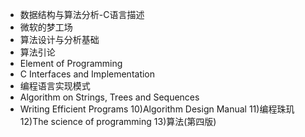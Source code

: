 * 数据结构与算法分析-C语言描述
* 微软的梦工场
* 算法设计与分析基础
* 算法引论
* Element of Programming
* C Interfaces and Implementation
* 编程语言实现模式
* Algorithm on Strings, Trees and Sequences
* Writing Efficient Programs 10)Algorithm Design Manual 11)编程珠玑 12)The science of programming 13)算法(第四版)
